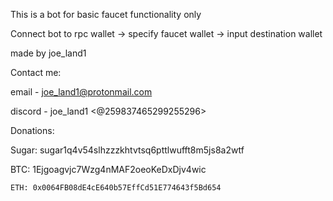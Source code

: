 This is a bot for basic faucet functionality only

Connect bot to rpc wallet -> specify faucet wallet -> input destination wallet

made by joe_land1

Contact me:
 
   email - joe_land1@protonmail.com
  
   discord - joe_land1 <@259837465299255296>

Donations:

   Sugar: sugar1q4v54slhzzzkhtvtsq6pttlwufft8m5js8a2wtf
  
   BTC: 1Ejgoagvjc7Wzg4nMAF2oeoKeDxDjv4wic
  
    ETH: 0x0064FB08dE4cE640b57EffCd51E774643f5Bd654
